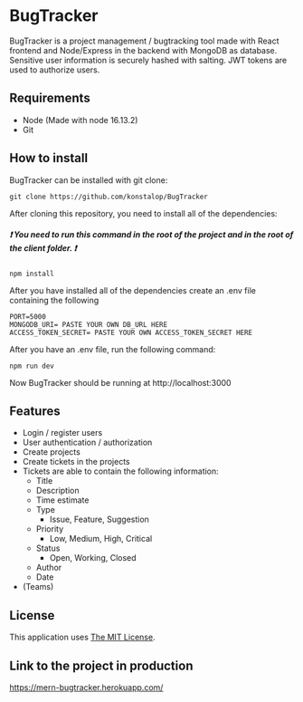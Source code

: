 # BugTracker

BugTracker is a project management / bugtracking tool made with React frontend and Node/Express in the backend with MongoDB as database. Sensitive user information is securely hashed with salting. JWT tokens are used to authorize users.

## Requirements

- Node (Made with node 16.13.2)
- Git


## How to install

BugTracker can be installed with git clone:

```
git clone https://github.com/konstalop/BugTracker
```

After cloning this repository, you need to install all of the dependencies: 

##### :heavy_exclamation_mark: You need to run this command in the root of the project and in the root of the client folder. :heavy_exclamation_mark:
```
npm install
```

After you have installed all of the dependencies create an .env file containing the following

```
PORT=5000
MONGODB_URI= PASTE YOUR OWN DB_URL HERE
ACCESS_TOKEN_SECRET= PASTE YOUR OWN ACCESS_TOKEN_SECRET HERE
```

After you have an .env file, run the following command:
```
npm run dev
```

Now BugTracker should be running at http://localhost:3000

## Features
- Login / register users
- User authentication / authorization
- Create projects
- Create tickets in the projects
- Tickets are able to contain the following information:
  - Title
  - Description
  - Time estimate
  - Type
    - Issue, Feature, Suggestion
  - Priority
    - Low, Medium, High, Critical
  - Status
    - Open, Working, Closed
  - Author
  - Date
- (Teams)
  

## License

This application uses [The MIT License](https://opensource.org/licenses/MIT).

## Link to the project in production

https://mern-bugtracker.herokuapp.com/


 
